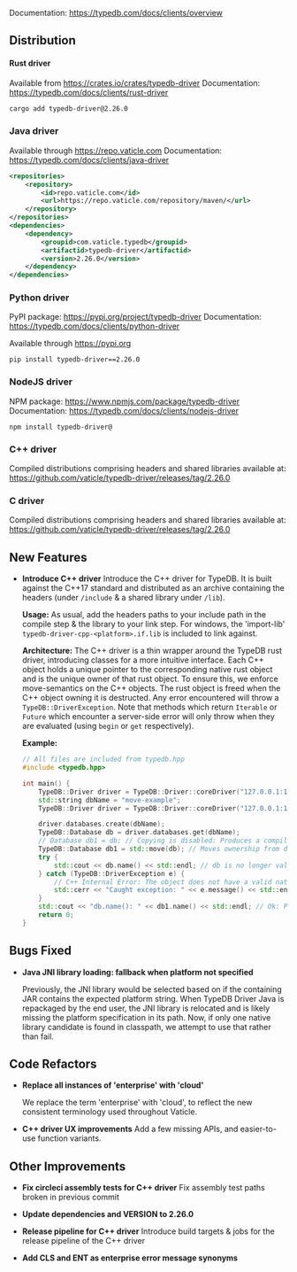 Documentation: https://typedb.com/docs/clients/overview

## Distribution

#### Rust driver

Available from https://crates.io/crates/typedb-driver
Documentation: https://typedb.com/docs/clients/rust-driver


```sh
cargo add typedb-driver@2.26.0
```


### Java driver

Available through https://repo.vaticle.com
Documentation: https://typedb.com/docs/clients/java-driver

```xml
<repositories>
    <repository>
        <id>repo.vaticle.com</id>
        <url>https://repo.vaticle.com/repository/maven/</url>
    </repository>
</repositories>
<dependencies>
    <dependency>
        <groupid>com.vaticle.typedb</groupid>
        <artifactid>typedb-driver</artifactid>
        <version>2.26.0</version>
    </dependency>
</dependencies>
```

### Python driver

PyPI package: https://pypi.org/project/typedb-driver
Documentation: https://typedb.com/docs/clients/python-driver

Available through https://pypi.org

```
pip install typedb-driver==2.26.0
```

### NodeJS driver

NPM package: https://www.npmjs.com/package/typedb-driver
Documentation: https://typedb.com/docs/clients/nodejs-driver

```
npm install typedb-driver@
```

### C++ driver

Compiled distributions comprising headers and shared libraries available at: https://github.com/vaticle/typedb-driver/releases/tag/2.26.0

### C driver

Compiled distributions comprising headers and shared libraries available at: https://github.com/vaticle/typedb-driver/releases/tag/2.26.0



## New Features
  
- **Introduce C++ driver**
  Introduce the C++ driver for TypeDB. It is built against the C++17 standard and distributed as an archive containing the headers (under `/include` & a shared library under `/lib`). 
  
  **Usage:** As usual, add the headers paths to your include path in the compile step & the library to your link step. For windows, the 'import-lib' `typedb-driver-cpp-<platform>.if.lib` is included to link against.
  
  **Architecture:** The C++ driver is a thin wrapper around the TypeDB rust driver, introducing classes for a more intuitive interface. Each C++ object holds a unique pointer to the corresponding native rust object and is the unique owner of that rust object. To ensure this, we enforce move-semantics on the C++ objects. The rust object is freed when the C++ object owning it is destructed. Any error encountered will throw a `TypeDB::DriverException`. Note that methods which return `Iterable` or `Future` which encounter a server-side error will only throw when they are evaluated (using `begin` or `get` respectively).
  
  **Example:**
  ```cpp
  // All files are included from typedb.hpp
  #include <typedb.hpp>
  
  int main() {
      TypeDB::Driver driver = TypeDB::Driver::coreDriver("127.0.0.1:1729");
      std::string dbName = "move-example";
      TypeDB::Driver driver = TypeDB::Driver::coreDriver("127.0.0.1:1729");
  
      driver.databases.create(dbName); 
      TypeDB::Database db = driver.databases.get(dbName);
      // Database db1 = db; // Copying is disabled: Produces a compiler error.
      TypeDB::Database db1 = std::move(db); // Moves ownership from db to db1
      try {
          std::cout << db.name() << std::endl; // db is no longer valid
      } catch (TypeDB::DriverException e) {
          // C++ Internal Error: The object does not have a valid native handle. It may have been:  uninitialised, moved or disposed
          std::cerr << "Caught exception: " << e.message() << std::endl;
      }
      std::cout << "db.name(): " << db1.name() << std::endl; // Ok: Prints 'move-objects'
      return 0;
  }
  ```
  
  

## Bugs Fixed
- **Java JNI library loading: fallback when platform not specified**
  
  Previously, the JNI library would be selected based on if the containing JAR contains the expected platform string. When TypeDB Driver Java is repackaged by the end user, the JNI library is relocated and is likely missing the platform specification in its path. Now, if only one native library candidate is found in classpath, we attempt to use that rather than fail.
  
  

## Code Refactors
- **Replace all instances of 'enterprise' with 'cloud'**
  
  We replace the term 'enterprise' with 'cloud', to reflect the new consistent terminology used throughout Vaticle.

- **C++ driver UX improvements**
  Add a few missing APIs, and easier-to-use function variants.



## Other Improvements
- **Fix circleci assembly tests for C++ driver**
  Fix assembly test paths broken in previous commit
  
  
- **Update dependencies and VERSION to 2.26.0**

- **Release pipeline for C++ driver**
  Introduce build targets & jobs for the release pipeline of the C++ driver
  
  
- **Add CLS and ENT as enterprise error message synonyms**

    
